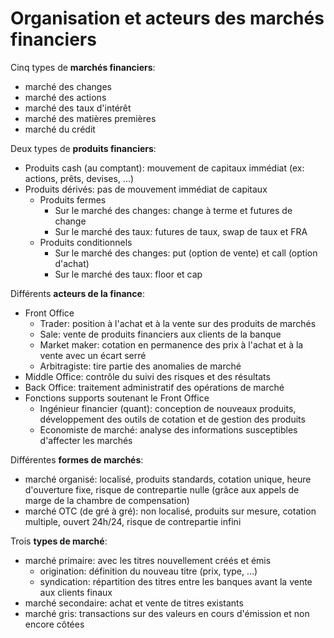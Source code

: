 # Organisation et acteurs des marchés financiers

Cinq types de **marchés financiers**:
  - marché des changes
  - marché des actions
  - marché des taux d'intérêt
  - marché des matières premières
  - marché du crédit

Deux types de **produits financiers**:
  - Produits cash (au comptant): mouvement de capitaux immédiat (ex: actions, prêts, devises, ...)
  - Produits dérivés: pas de mouvement immédiat de capitaux
	  - Produits fermes
		  - Sur le marché des changes: change à terme et futures de change
		  - Sur le marché des taux: futures de taux, swap de taux et FRA
	  - Produits conditionnels
		  - Sur le marché des changes: put (option de vente) et call (option d'achat)
		  - Sur le marché des taux: floor et cap

Différents **acteurs de la finance**:
  - Front Office
	  - Trader: position à l'achat et à la vente sur des produits de marchés
	  - Sale: vente de produits financiers aux clients de la banque
	  - Market  maker: cotation en permanence des prix à l'achat et à la vente avec un écart serré
	  - Arbitragiste: tire partie des anomalies de marché
  - Middle Office: contrôle du suivi des risques et des résultats
  - Back Office: traitement administratif des opérations de marché
  - Fonctions supports soutenant le Front Office
	  - Ingénieur financier (quant): conception de nouveaux produits, développement des outils de cotation et de gestion des produits
	  - Economiste de marché: analyse des informations susceptibles d'affecter les marchés

Différentes **formes de marchés**:
  - marché organisé: localisé, produits standards, cotation unique, heure d'ouverture fixe, risque de contrepartie nulle (grâce aux appels de marge de la chambre de compensation)
  - marché OTC (de gré à gré): non localisé, produits sur mesure, cotation multiple, ouvert 24h/24, risque de contrepartie infini

Trois **types de marché**:
  - marché primaire: avec les titres nouvellement créés et émis
	  - origination: définition du nouveau titre (prix, type, ...)
	  - syndication: répartition des titres entre les banques avant la vente aux clients finaux
  - marché secondaire: achat et vente de titres existants
  - marché gris: transactions sur des valeurs en cours d'émission et non encore côtées

